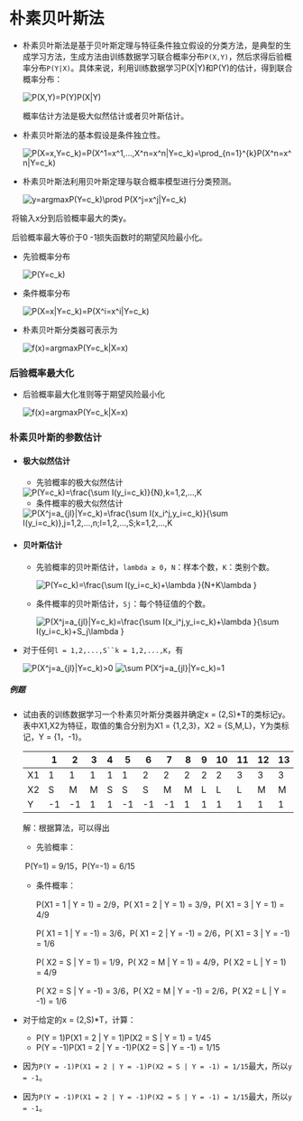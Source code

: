# 朴素贝叶斯法

* 朴素贝叶斯法是基于贝叶斯定理与特征条件独立假设的分类方法，是典型的生成学习方法，生成方法由训练数据学习联合概率分布`P(X,Y)`，然后求得后验概率分布`P(Y|X)`。具体来说，利用训练数据学习P(X|Y)和P(Y)的估计，得到联合概率分布：

  <img src="http://latex.codecogs.com/gif.latex?P(X,Y)=P(Y)P(X|Y)" title="P(X,Y)=P(Y)P(X|Y)" />

  概率估计方法是极大似然估计或者贝叶斯估计。

* 朴素贝叶斯法的基本假设是条件独立性。

  <img src="http://latex.codecogs.com/gif.latex?P(X=x,Y=c_k)=P(X^1=x^1,...,X^n=x^n|Y=c_k)=\prod_{n=1}^{k}P(X^n=x^n|Y=c_k)" title="P(X=x,Y=c_k)=P(X^1=x^1,...,X^n=x^n|Y=c_k)=\prod_{n=1}^{k}P(X^n=x^n|Y=c_k)" />

* 朴素贝叶斯法利用贝叶斯定理与联合概率模型进行分类预测。

  <img src="http://latex.codecogs.com/gif.latex?y=argmaxP(Y=c_k)\prod&space;P(X^j=x^j|Y=c_k)" title="y=argmaxP(Y=c_k)\prod P(X^j=x^j|Y=c_k)" />

​	将输入x分到后验概率最大的类y。



​	后验概率最大等价于0 -1损失函数时的期望风险最小化。

* 先验概率分布

  <img src="http://latex.codecogs.com/gif.latex?P(Y=c_k)" title="P(Y=c_k)" />

* 条件概率分布

  <img src="http://latex.codecogs.com/gif.latex?P(X=x|Y=c_k)=P(X^i=x^i|Y=c_k)" title="P(X=x|Y=c_k)=P(X^i=x^i|Y=c_k)" />

* 朴素贝叶斯分类器可表示为

  <img src="http://latex.codecogs.com/gif.latex?f(x)=argmaxP(Y=c_k|X=x)" title="f(x)=argmaxP(Y=c_k|X=x)" />

### 后验概率最大化

* 后验概率最大化准则等于期望风险最小化

  <img src="http://latex.codecogs.com/gif.latex?f(x)=argmaxP(Y=c_k|X=x)" title="f(x)=argmaxP(Y=c_k|X=x)" />

### 朴素贝叶斯的参数估计

* #### 极大似然估计

  * 先验概率的极大似然估计

  <img src="http://latex.codecogs.com/gif.latex?P(Y=c_k)=\frac{\sum&space;I(y_i=c_k)}{N},k=1,2,...,K" title="P(Y=c_k)=\frac{\sum I(y_i=c_k)}{N},k=1,2,...,K" />

  * 条件概率的极大似然估计

  <img src="http://latex.codecogs.com/gif.latex?P(X^j=a_{jl}|Y=c_k)=\frac{\sum&space;I(x_i^j,y_i=c_k)}{\sum&space;I(y_i=c_k)},j=1,2,...,n;l=1,2,...,S;k=1,2,...,K" title="P(X^j=a_{jl}|Y=c_k)=\frac{\sum I(x_i^j,y_i=c_k)}{\sum I(y_i=c_k)},j=1,2,...,n;l=1,2,...,S;k=1,2,...,K" />

* #### 贝叶斯估计

  * 先验概率的贝叶斯估计，`lambda ≥ 0`，`N`：样本个数，`K`：类别个数。

    <img src="http://latex.codecogs.com/gif.latex?P(Y=c_k)=\frac{\sum&space;I(y_i=c_k)&plus;\lambda&space;}{N&plus;K\lambda&space;}" title="P(Y=c_k)=\frac{\sum I(y_i=c_k)+\lambda }{N+K\lambda }" />

  * 条件概率的贝叶斯估计，`Sj`：每个特征值的个数。

    <img src="http://latex.codecogs.com/gif.latex?P(X^j=a_{jl}|Y=c_k)=\frac{\sum&space;I(x_i^j,y_i=c_k)&plus;\lambda&space;}{\sum&space;I(y_i=c_k)&plus;S_j\lambda&space;}" title="P(X^j=a_{jl}|Y=c_k)=\frac{\sum I(x_i^j,y_i=c_k)+\lambda }{\sum I(y_i=c_k)+S_j\lambda }" />

* 对于任何`l = 1,2,...,S``k = 1,2,...,K`，有

  <img src="http://latex.codecogs.com/gif.latex?P(X^j=a_{jl}|Y=c_k)>0" title="P(X^j=a_{jl}|Y=c_k)>0" />

  <img src="http://latex.codecogs.com/gif.latex?\sum&space;P(X^j=a_{jl}|Y=c_k)=1" title="\sum P(X^j=a_{jl}|Y=c_k)=1" />

##### 例题

* 试由表的训练数据学习一个朴素贝叶斯分类器并确定x = (2,S)*T的类标记y。表中X1,X2为特征，取值的集合分别为X1 = {1,2,3}，X2 = {S,M,L}，Y为类标记，Y = {1，-1}。

  |      | 1    | 2    | 3    | 4    | 5    | 6    | 7    | 8    | 9    | 10   | 11   | 12   | 13   | 14   | 15   |
  | ---- | ---- | ---- | ---- | ---- | ---- | ---- | ---- | ---- | ---- | ---- | ---- | ---- | ---- | ---- | ---- |
  | X1   | 1    | 1    | 1    | 1    | 1    | 2    | 2    | 2    | 2    | 2    | 3    | 3    | 3    | 3    | 3    |
  | X2   | S    | M    | M    | S    | S    | S    | M    | M    | L    | L    | L    | M    | M    | L    | L    |
  | Y    | -1   | -1   | 1    | 1    | -1   | -1   | -1   | 1    | 1    | 1    | 1    | 1    | 1    | 1    | -1   |

  解：根据算法，可以得出

  * 先验概率：

  ​	P(Y=1) = 9/15，P(Y=-1) = 6/15

  * 条件概率：

    P(X1 = 1 | Y = 1) = 2/9，P( X1 = 2 | Y = 1) = 3/9，P( X1 = 3 | Y = 1) = 4/9

    P( X1 = 1 | Y = -1) = 3/6，P( X1 = 2 | Y = -1) = 2/6，P( X1 = 3 | Y = -1) = 1/6

    P( X2 = S | Y = 1) = 1/9，P( X2 = M | Y = 1) = 4/9，P( X2 = L | Y = 1) = 4/9

    P( X2 = S | Y = -1) = 3/6，P( X2 = M | Y = -1) = 2/6，P( X2 = L | Y = -1) = 1/6

* 对于给定的x = (2,S)*T，计算：

  * P(Y = 1)P(X1 = 2 | Y = 1)P(X2 = S | Y = 1) = 1/45
  * P(Y = -1)P(X1 = 2 | Y = -1)P(X2 = S | Y = -1) = 1/15

* 因为`P(Y = -1)P(X1 = 2 | Y = -1)P(X2 = S | Y = -1) = 1/15`最大，所以`y = -1`。


* 因为`P(Y = -1)P(X1 = 2 | Y = -1)P(X2 = S | Y = -1) = 1/15`最大，所以`y = -1`。
